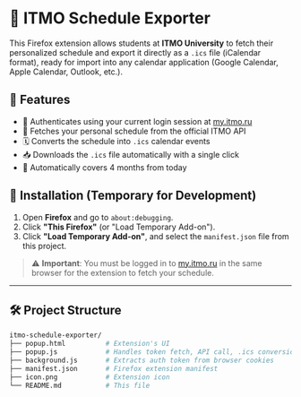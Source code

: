 # 📅 ITMO Schedule Exporter

This Firefox extension allows students at **ITMO University** to fetch their personalized schedule and export it directly as a `.ics` file (iCalendar format), ready for import into any calendar application (Google Calendar, Apple Calendar, Outlook, etc.).

## 🚀 Features

- 🔐 Authenticates using your current login session at [my.itmo.ru](https://my.itmo.ru)
- 📡 Fetches your personal schedule from the official ITMO API
- 🗓 Converts the schedule into `.ics` calendar events
- 📥 Downloads the `.ics` file automatically with a single click
- 📆 Automatically covers 4 months from today

## 🧩 Installation (Temporary for Development)

1. Open **Firefox** and go to `about:debugging`.
2. Click **"This Firefox"** (or "Load Temporary Add-on").
3. Click **"Load Temporary Add-on"**, and select the `manifest.json` file from this project.

> ⚠️ **Important**: You must be logged in to [my.itmo.ru](https://my.itmo.ru) in the same browser for the extension to fetch your schedule.

---

## 🛠 Project Structure

```bash
itmo-schedule-exporter/
├── popup.html          # Extension's UI
├── popup.js            # Handles token fetch, API call, .ics conversion
├── background.js       # Extracts auth token from browser cookies
├── manifest.json       # Firefox extension manifest
├── icon.png            # Extension icon
└── README.md           # This file
